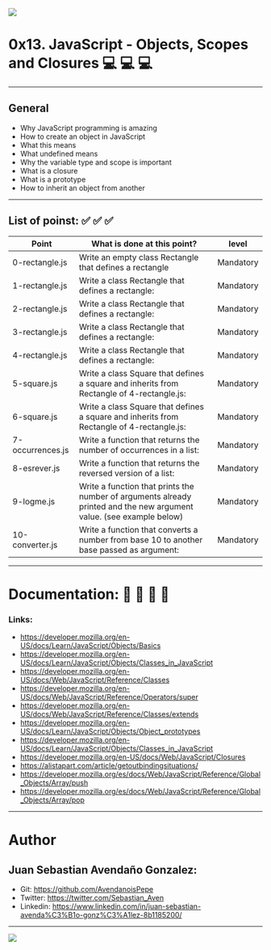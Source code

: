 ![](https://s3.amazonaws.com/intranet-projects-files/holbertonschool-higher-level_programming+/303/Javascript-535.png.jpeg)

# 0x13. JavaScript - Objects, Scopes and Closures 💻   💻   💻 

------------

## General

- Why JavaScript programming is amazing
- How to create an object in JavaScript
- What this means
- What undefined means
- Why the variable type and scope is important
- What is a closure
- What is a prototype
- How to inherit an object from another

------------

## List of poinst:  ✅   ✅   ✅ 

|  Point | What is done at this point? | level |
| ------------ | ------------ | ------------ |
| 0-rectangle.js | Write an empty class Rectangle that defines a rectangle| Mandatory |
| 1-rectangle.js | Write a class Rectangle that defines a rectangle: | Mandatory |
| 2-rectangle.js | Write a class Rectangle that defines a rectangle:| Mandatory |
| 3-rectangle.js | Write a class Rectangle that defines a rectangle: | Mandatory |
| 4-rectangle.js | Write a class Rectangle that defines a rectangle: | Mandatory |
| 5-square.js | Write a class Square that defines a square and inherits from Rectangle of 4-rectangle.js: | Mandatory |
| 6-square.js | Write a class Square that defines a square and inherits from Rectangle of 4-rectangle.js: | Mandatory |
| 7-occurrences.js | Write a function that returns the number of occurrences in a list: | Mandatory |
| 8-esrever.js | Write a function that returns the reversed version of a list: | Mandatory |
| 9-logme.js | Write a function that prints the number of arguments already printed and the new argument value. (see example below) | Mandatory |
| 10-converter.js | Write a function that converts a number from base 10 to another base passed as argument: | Mandatory |

------------

# Documentation: 📜 📃 📜 📃
### Links:

- https://developer.mozilla.org/en-US/docs/Learn/JavaScript/Objects/Basics
- https://developer.mozilla.org/en-US/docs/Learn/JavaScript/Objects/Classes_in_JavaScript
- https://developer.mozilla.org/en-US/docs/Web/JavaScript/Reference/Classes
- https://developer.mozilla.org/en-US/docs/Web/JavaScript/Reference/Operators/super
- https://developer.mozilla.org/en-US/docs/Web/JavaScript/Reference/Classes/extends
- https://developer.mozilla.org/en-US/docs/Learn/JavaScript/Objects/Object_prototypes
- https://developer.mozilla.org/en-US/docs/Learn/JavaScript/Objects/Classes_in_JavaScript
- https://developer.mozilla.org/en-US/docs/Web/JavaScript/Closures
- https://alistapart.com/article/getoutbindingsituations/
- https://developer.mozilla.org/es/docs/Web/JavaScript/Reference/Global_Objects/Array/push
- https://developer.mozilla.org/es/docs/Web/JavaScript/Reference/Global_Objects/Array/pop

------------

# Author

## Juan Sebastian Avendaño Gonzalez:
- Git: https://github.com/AvendanoisPepe
- Twitter: https://twitter.com/Sebastian_Aven
- Linkedin: https://www.linkedin.com/in/juan-sebastian-avenda%C3%B1o-gonz%C3%A1lez-8b1185200/

------------


![](https://i.imgur.com/HPJ8Qn8.jpg)